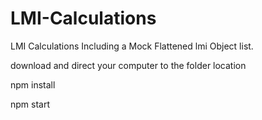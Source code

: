 # LMI-Calculations
LMI Calculations Including a Mock Flattened lmi Object list.


download and direct your computer to the folder location

npm install

npm start
